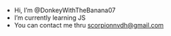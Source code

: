 -  Hi, I’m @DonkeyWithTheBanana07
- I’m currently learning JS
- You can contact me thru scorpionnvdh@gmail.com

<!---
DonkeyWithTheBanana07/DonkeyWithTheBanana07 is a ✨ special ✨ repository because its `README.md` (this file) appears on your GitHub profile.
You can click the Preview link to take a look at your changes.
--->

